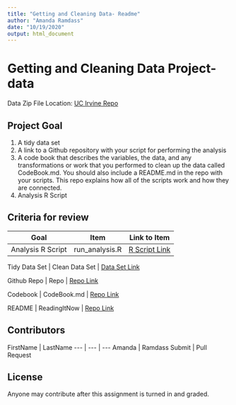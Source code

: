 ```yaml
---
title: "Getting and Cleaning Data- Readme"
author: "Amanda Ramdass"
date: "10/19/2020"
output: html_document
---
```


# Getting and Cleaning Data Project- data
Data Zip File Location: [UC Irvine Repo](https://d396qusza40orc.cloudfront.net/getdata%2Fprojectfiles%2FUCI%20HAR%20Dataset.zip "Clicking will download the data")

## Project Goal
1. A tidy data set 
2. A link to a Github repository with your script for performing the analysis 
3. A code book that describes the variables, the data, and any transformations or work that you performed to clean up the data called CodeBook.md. You should also include a README.md in the repo with your scripts. This repo explains how all of the scripts work and how they are connected.
4. Analysis R Script

## Criteria for review

Goal | Item | Link to Item
--- | --- | ---
Analysis R Script |  run_analysis.R |  [R Script Link](https://github.com/AmandaCRamdass/Getting-and-Cleaning-Data-Project/blob/main/run_analysis.R "run_analysis.R")

Tidy Data Set |  Clean Data Set |  [Data Set Link](https://github.com/AmandaCRamdass/Getting-and-Cleaning-Data-Project/blob/main/tidydata.txt "tidyData.txt")

Github Repo | Repo |  [Repo Link](https://github.com/AmandaCRamdass/Getting-and-Cleaning-Data-Project "Click to go to Repo")

Codebook | CodeBook.md |  [Repo Link](https://github.com/AmandaCRamdass/Getting-and-Cleaning-Data-Project/blob/main/CodeBook.md "CodeBook.md")

README | ReadingItNow |  [Repo Link](https://github.com/AmandaCRamdass/Getting-and-Cleaning-Data-Project/blob/main/README.md "README.md")

## Contributors

FirstName | LastName 
--- | --- | ---
Amanda |  Ramdass 
Submit |  Pull Request 

## License

Anyone may contribute after this assignment is turned in and graded. 
